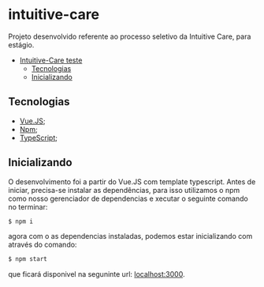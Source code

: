 #  intuitive-care

Projeto desenvolvido referente ao processo seletivo da Intuitive Care, para estágio.


- [Intuitive-Care teste](#Intuitive-care)
  - [Tecnologias](#tecnologias)
  - [Inicializando](#inicializando)


## Tecnologias
- [Vue.JS](https://vuejs.org/guide/introduction.html#what-is-vue);
- [Npm](https://www.npmjs.com/);
- [TypeScript](https://www.typescriptlang.org/);

## Inicializando

O desenvolvimento foi a partir do Vue.JS com template typescript. Antes de iniciar, precisa-se instalar as dependências, para isso utilizamos o npm como nosso gerenciador de dependencias e xecutar o seguinte comando no terminar:

```bash
$ npm i
```

agora com o as dependencias instaladas, podemos estar inicializando com através do comando:

```bash
$ npm start
```

que ficará disponivel na seguninte url: [localhost:3000](http://localhost:3000).
